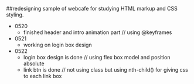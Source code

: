 ##redesigning sample of webcafe for studying HTML markup and CSS styling.

  - 0520 
    - finished header and intro animation part // using @keyframes
  - 0521
    - working on login box design
  - 0522
    - login box design is done // using flex box model and position absolute
    - link btn is done // not using class but using nth-child() for giving css to each link box
